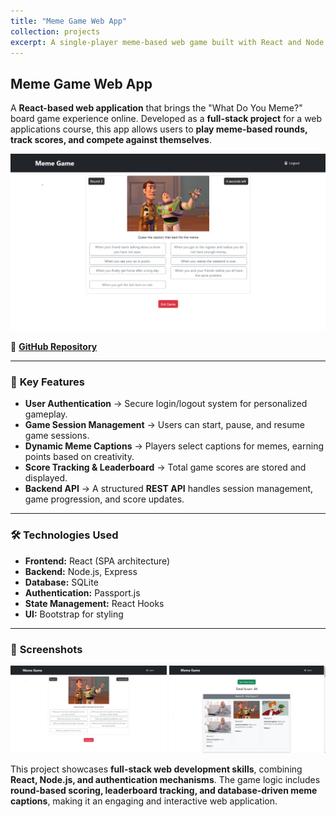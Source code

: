 ```yaml
---
title: "Meme Game Web App"
collection: projects
excerpt: A single-player meme-based web game built with React and Node.js, featuring authentication, game sessions, and dynamic scoring. <br/><br/> ![](/images/webpicture1.png)
---
```


## Meme Game Web App
A **React-based web application** that brings the "What Do You Meme?" board game experience online. Developed as a **full-stack project** for a web applications course, this app allows users to **play meme-based rounds, track scores, and compete against themselves**.

![](/images/webpicture1.png)

📌 **[GitHub Repository](https://github.com/MelDashti/Meme-Game)**  

---

### 🔹 **Key Features**
- **User Authentication** → Secure login/logout system for personalized gameplay.
- **Game Session Management** → Users can start, pause, and resume game sessions.
- **Dynamic Meme Captions** → Players select captions for memes, earning points based on creativity.
- **Score Tracking & Leaderboard** → Total game scores are stored and displayed.
- **Backend API** → A structured **REST API** handles session management, game progression, and score updates.

---

### 🛠 **Technologies Used**
- **Frontend:** React (SPA architecture)  
- **Backend:** Node.js, Express  
- **Database:** SQLite  
- **Authentication:** Passport.js  
- **State Management:** React Hooks  
- **UI:** Bootstrap for styling  

---

### 📸 **Screenshots**
<img src="/images/webpicture1.png" width="250"/>  
<img src="/images/webpicture2.png" width="250"/>  


This project showcases **full-stack web development skills**, combining **React, Node.js, and authentication mechanisms**. The game logic includes **round-based scoring, leaderboard tracking, and database-driven meme captions**, making it an engaging and interactive web application.

